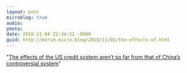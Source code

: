 ```yaml
---
layout: post
microblog: true
audio: 
photo: 
date: 2018-11-04 22:34:52 -0800
guid: http://kerim.micro.blog/2018/11/05/the-effects-of.html
---
```

"[The effects of the US credit system aren’t so far from that of China’s controversial system](https://www.vox.com/the-goods/2018/11/2/18057450/china-social-credit-score-spend-frivolously-video-games)"
